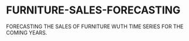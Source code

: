 # FURNITURE-SALES-FORECASTING
FORECASTING THE SALES OF FURNITURE WUTH TIME SERIES FOR THE COMING YEARS.

